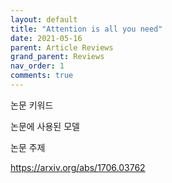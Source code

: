 ```yaml
---
layout: default
title: "Attention is all you need"
date: 2021-05-16
parent: Article Reviews
grand_parent: Reviews
nav_order: 1
comments: true
---
```






논문 키워드





논문에 사용된 모델





논문 주제 

https://arxiv.org/abs/1706.03762